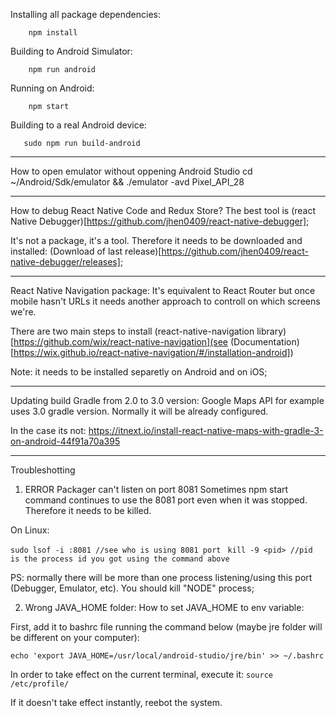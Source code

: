 Installing all package dependencies:
```
    npm install
```

Building to Android Simulator:
```
    npm run android
```

Running on Android:
```
    npm start
```

Building to a real Android device:
```
   sudo npm run build-android 
```

________________
How to open emulator without oppening Android Studio
cd  ~/Android/Sdk/emulator && ./emulator -avd Pixel_API_28

________________
How to debug React Native Code and Redux Store?
The best tool is (react Native Debugger)[https://github.com/jhen0409/react-native-debugger];

It's not a package, it's a tool. Therefore it needs to be downloaded and installed:
(Download of last release)[https://github.com/jhen0409/react-native-debugger/releases];

____________________
React Native Navigation package:
It's equivalent to React Router but once mobile hasn't URLs
it needs another approach to controll on which screens we're.

There are two main steps to install (react-native-navigation library)[https://github.com/wix/react-native-navigation](see (Documentation)[https://wix.github.io/react-native-navigation/#/installation-android])

Note: it needs to be installed separetly on Android and on iOS;

____________________
Updating build Gradle from 2.0 to 3.0 version:
Google Maps API for example uses 3.0 gradle version. Normally it will be already configured.

In the case its not:
https://itnext.io/install-react-native-maps-with-gradle-3-on-android-44f91a70a395
______________
Troubleshotting

1. ERROR  Packager can't listen on port 8081
Sometimes npm start command continues to use the 8081 port even when it was stopped. Therefore it needs to be killed.

On Linux:

```sudo lsof -i :8081 //see who is using 8081 port ```
```kill -9 <pid> //pid is the process id you got using the command above```

PS: normally there will be more than one process listening/using this port (Debugger, Emulator, etc). You should kill "NODE" process;

2. Wrong JAVA_HOME folder: 
How to set JAVA_HOME to env variable:

First, add it to bashrc file running the command below (maybe jre folder will be different on your computer):

```echo 'export JAVA_HOME=/usr/local/android-studio/jre/bin' >> ~/.bashrc```

In order to take effect on the current terminal, execute it:
```source /etc/profile/```

If it doesn't take effect instantly, reebot the system.









